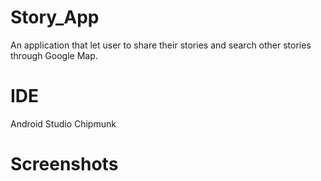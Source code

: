 # Story_App
An application that let user to share their stories and search other stories through Google Map.

# IDE
Android Studio Chipmunk

# Screenshots
